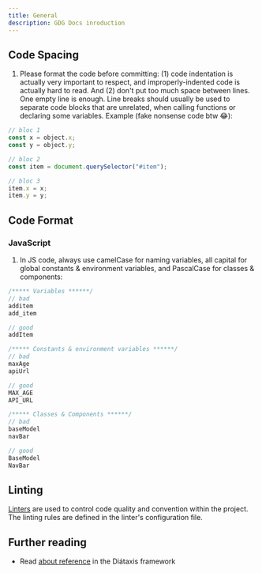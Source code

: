 ```yaml
---
title: General
description: GDG Docs inroduction
---
```


## Code Spacing
1. Please format the code before committing: (1) code indentation is actually very important to respect, and improperly-indented code is actually hard to read. And (2) don't put too much space between lines. One empty line is enough. Line breaks should usually be used to separate code blocks that are unrelated, when calling functions or declaring some variables. Example (fake nonsense code btw 😂):
```js
// bloc 1
const x = object.x;
const y = object.y;

// bloc 2
const item = document.querySelector("#item");

// bloc 3
item.x = x;
item.y = y;
```

## Code Format
### JavaScript
1. In JS code, always use camelCase for naming variables, all capital for global constants & environment variables, and PascalCase for classes & components:
```js
/***** Variables ******/
// bad
additem
add_item

// good
addItem

/***** Constants & environment variables ******/
// bad
maxAge
apiUrl

// good
MAX_AGE
API_URL

/***** Classes & Components ******/
// bad
baseModel
navBar

// good
BaseModel
NavBar

```

## Linting
[Linters](https://www.sonarsource.com/learn/linter/#:~:text=A%20linter%20is%20a%20developer,issues%20to%20improve%20code%20quality.) are used to control code quality and convention within the project. The linting rules are defined in the linter's configuration file.

## Further reading

- Read [about reference](https://diataxis.fr/reference/) in the Diátaxis framework

